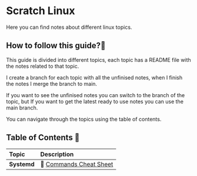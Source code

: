 # Scratch Linux

Here you can find notes about different linux topics.

## How to follow this guide?📖

This guide is divided into different topics, each topic has a README file with the notes related to that topic.

I create a branch for each topic with all the unfinised notes, when I finish the notes I merge the branch to main.

If you want to see the unfinised notes you can switch to the branch of the topic, but If you want to get the latest ready to use notes you can use the main branch.

You can navigate through the topics using the table of contents.

## Table of Contents 📑
| Topic | Description |
| :--- | :--- |
| **Systemd** | 📌 [Commands Cheat Sheet](./systemd/README.md#commands-cheat-sheet) |
